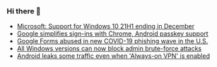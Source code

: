### Hi there 👋

<!--START_SECTION:feed-->
* [Microsoft: Support for Windows 10 21H1 ending in December](https://www.bleepingcomputer.com/news/microsoft/microsoft-support-for-windows-10-21h1-ending-in-december/)
* [Google simplifies sign-ins with Chrome, Android passkey support](https://www.bleepingcomputer.com/news/google/google-simplifies-sign-ins-with-chrome-android-passkey-support/)
* [Google Forms abused in new COVID-19 phishing wave in the U.S.](https://www.bleepingcomputer.com/news/security/google-forms-abused-in-new-covid-19-phishing-wave-in-the-us/)
* [All Windows versions can now block admin brute-force attacks](https://www.bleepingcomputer.com/news/microsoft/all-windows-versions-can-now-block-admin-brute-force-attacks/)
* [Android leaks some traffic even when 'Always-on VPN' is enabled](https://www.bleepingcomputer.com/news/google/android-leaks-some-traffic-even-when-always-on-vpn-is-enabled/)
<!--END_SECTION:feed-->

<!--
**frankenk/frankenk** is a ✨ _special_ ✨ repository because its `README.md` (this file) appears on your GitHub profile.

Here are some ideas to get you started:

- 🔭 I’m currently working on ...
- 🌱 I’m currently learning ...
- 👯 I’m looking to collaborate on ...
- 🤔 I’m looking for help with ...
- 💬 Ask me about ...
- 📫 How to reach me: ...
- 😄 Pronouns: ...
- ⚡ Fun fact: ...
-->



